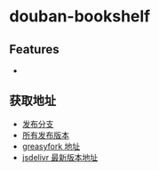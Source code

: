 # douban-bookshelf

## Features

- 

## 获取地址

- [发布分支](https://github.com/ilyydy/tampermonkey-script/tree/douban-bookshelf)
- [所有发布版本](https://github.com/ilyydy/tampermonkey-script/releases?q=douban-bookshelf@&expanded=true)
- [greasyfork 地址]()
- [jsdelivr 最新版本地址](https://cdn.jsdelivr.net/gh/ilyydy/tampermonkey-script@douban-bookshelf/TODO.user.js)
